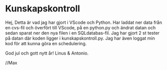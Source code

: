 # Kunskapskontroll

Hej, Detta är vad jag har gjort i VScode och Python. Har laddat ner data från en cvs-fil och överfört till VScode, på en python.py och ändrat datan och sedan sparat ner den nya filen i en SQLdatabas-fil. Jag har gjort 2 st tester på datan där koden ligger i kunskapskontroll.py. Jag har även loggat min kod för att kunna göra en schedulering. 

God jul och gott nytt år! Linus & Antonio. 

//Max
